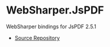 # WebSharper.JsPDF

WebSharper bindings for JsPDF 2.5.1

* [Source Repository](https://github.com/intellifactory/websharper.jspdf)
